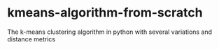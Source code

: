 # kmeans-algorithm-from-scratch
The k-means clustering algorithm in python with several variations and distance metrics
